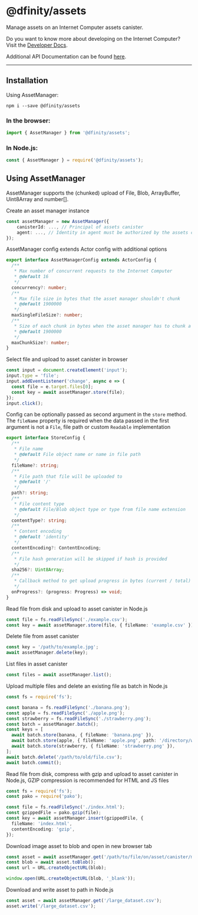 # @dfinity/assets

Manage assets on an Internet Computer assets canister.

Do you want to know more about developing on the Internet Computer? Visit the [Developer Docs](https://internetcomputer.org/docs/home).

Additional API Documentation can be found [here](https://js.icp.build/core/v3.2/libs/assets/api).

---

## Installation

Using AssetManager:

```shell
npm i --save @dfinity/assets
```

### In the browser:

```ts
import { AssetManager } from '@dfinity/assets';
```

### In Node.js:

```ts
const { AssetManager } = require('@dfinity/assets');
```

## Using AssetManager

AssetManager supports the (chunked) upload of File, Blob, ArrayBuffer, Uint8Array and number[].

Create an asset manager instance

```ts
const assetManager = new AssetManager({
    canisterId: ..., // Principal of assets canister
    agent: ..., // Identity in agent must be authorized by the assets canister to make any changes
});
```

AssetManager config extends Actor config with additional options

```ts
export interface AssetManagerConfig extends ActorConfig {
  /**
   * Max number of concurrent requests to the Internet Computer
   * @default 16
   */
  concurrency?: number;
  /**
   * Max file size in bytes that the asset manager shouldn't chunk
   * @default 1900000
   */
  maxSingleFileSize?: number;
  /**
   * Size of each chunk in bytes when the asset manager has to chunk a file
   * @default 1900000
   */
  maxChunkSize?: number;
}
```

Select file and upload to asset canister in browser

```ts
const input = document.createElement('input');
input.type = 'file';
input.addEventListener('change', async e => {
  const file = e.target.files[0];
  const key = await assetManager.store(file);
});
input.click();
```

Config can be optionally passed as second argument in the `store` method.
The `fileName` property is required when the data passed in the first argument
is not a `File`, file path or custom `Readable` implementation

```ts
export interface StoreConfig {
  /**
   * File name
   * @default File object name or name in file path
   */
  fileName?: string;
  /**
   * File path that file will be uploaded to
   * @default '/'
   */
  path?: string;
  /**
   * File content type
   * @default File/Blob object type or type from file name extension
   */
  contentType?: string;
  /**
   * Content encoding
   * @default 'identity'
   */
  contentEncoding?: ContentEncoding;
  /**
   * File hash generation will be skipped if hash is provided
   */
  sha256?: Uint8Array;
  /**
   * Callback method to get upload progress in bytes (current / total)
   */
  onProgress?: (progress: Progress) => void;
}
```

Read file from disk and upload to asset canister in Node.js

```ts
const file = fs.readFileSync('./example.csv');
const key = await assetManager.store(file, { fileName: 'example.csv' });
```

Delete file from asset canister

```ts
const key = '/path/to/example.jpg';
await assetManager.delete(key);
```

List files in asset canister

```ts
const files = await assetManager.list();
```

Upload multiple files and delete an existing file as batch in Node.js

```ts
const fs = require('fs');

const banana = fs.readFileSync('./banana.png');
const apple = fs.readFileSync('./apple.png');
const strawberry = fs.readFileSync('./strawberry.png');
const batch = assetManager.batch();
const keys = [
  await batch.store(banana, { fileName: 'banana.png' }),
  await batch.store(apple, { fileName: 'apple.png', path: '/directory/with/apples' }),
  await batch.store(strawberry, { fileName: 'strawberry.png' }),
];
await batch.delete('/path/to/old/file.csv');
await batch.commit();
```

Read file from disk, compress with gzip and upload to asset canister in Node.js,
GZIP compression is recommended for HTML and JS files

```ts
const fs = require('fs');
const pako = require('pako');

const file = fs.readFileSync('./index.html');
const gzippedFile = pako.gzip(file);
const key = await assetManager.insert(gzippedFile, {
  fileName: 'index.html',
  contentEncoding: 'gzip',
});
```

Download image asset to blob and open in new browser tab

```ts
const asset = await assetManager.get('/path/to/file/on/asset/canister/motoko.png');
const blob = await asset.toBlob();
const url = URL.createObjectURL(blob);

window.open(URL.createObjectURL(blob, '_blank'));
```

Download and write asset to path in Node.js

```ts
const asset = await assetManager.get('/large_dataset.csv');
asset.write('/large_dataset.csv');
```
